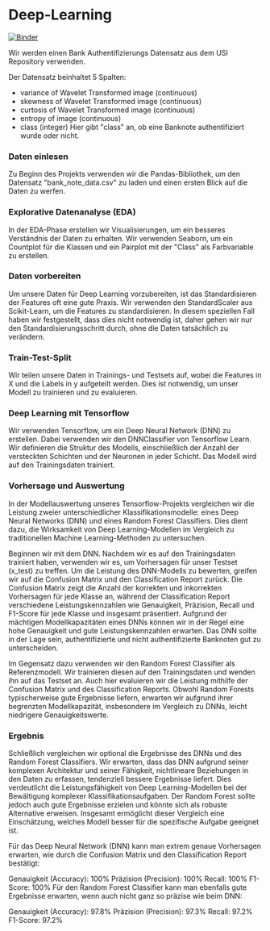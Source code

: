 # Deep-Learning
[![Binder](https://mybinder.org/badge_logo.svg)](https://mybinder.org/v2/gh/beckceline/Deep-Learning/HEAD)

Wir werden einen Bank Authentifizierungs Datensatz aus dem USI Repository verwenden.

Der Datensatz beinhaltet 5 Spalten:

* variance of Wavelet Transformed image (continuous)
* skewness of Wavelet Transformed image (continuous)
* curtosis of Wavelet Transformed image (continuous)
* entropy of image (continuous)
* class (integer)
Hier gibt "class" an, ob eine Banknote authentifiziert wurde oder nicht.

### Daten einlesen
Zu Beginn des Projekts verwenden wir die Pandas-Bibliothek, um den Datensatz "bank_note_data.csv" zu laden und einen ersten Blick auf die Daten zu werfen.

### Explorative Datenanalyse (EDA)
In der EDA-Phase erstellen wir Visualisierungen, um ein besseres Verständnis der Daten zu erhalten. Wir verwenden Seaborn, um ein Countplot für die Klassen und ein Pairplot mit der "Class" als Farbvariable zu erstellen.

### Daten vorbereiten
Um unsere Daten für Deep Learning vorzubereiten, ist das Standardisieren der Features oft eine gute Praxis. Wir verwenden den StandardScaler aus Scikit-Learn, um die Features zu standardisieren. In diesem speziellen Fall haben wir festgestellt, dass dies nicht notwendig ist, daher gehen wir nur den Standardisierungsschritt durch, ohne die Daten tatsächlich zu verändern.

### Train-Test-Split
Wir teilen unsere Daten in Trainings- und Testsets auf, wobei die Features in X und die Labels in y aufgeteilt werden. Dies ist notwendig, um unser Modell zu trainieren und zu evaluieren.

### Deep Learning mit Tensorflow
Wir verwenden Tensorflow, um ein Deep Neural Network (DNN) zu erstellen. Dabei verwenden wir den DNNClassifier von Tensorflow Learn. Wir definieren die Struktur des Modells, einschließlich der Anzahl der versteckten Schichten und der Neuronen in jeder Schicht. Das Modell wird auf den Trainingsdaten trainiert.

### Vorhersage und Auswertung
In der Modellauswertung unseres Tensorflow-Projekts vergleichen wir die Leistung zweier unterschiedlicher Klassifikationsmodelle: eines Deep Neural Networks (DNN) und eines Random Forest Classifiers. Dies dient dazu, die Wirksamkeit von Deep Learning-Modellen im Vergleich zu traditionellen Machine Learning-Methoden zu untersuchen.

Beginnen wir mit dem DNN. Nachdem wir es auf den Trainingsdaten trainiert haben, verwenden wir es, um Vorhersagen für unser Testset (x_test) zu treffen. Um die Leistung des DNN-Modells zu bewerten, greifen wir auf die Confusion Matrix und den Classification Report zurück. Die Confusion Matrix zeigt die Anzahl der korrekten und inkorrekten Vorhersagen für jede Klasse an, während der Classification Report verschiedene Leistungskennzahlen wie Genauigkeit, Präzision, Recall und F1-Score für jede Klasse und insgesamt präsentiert. Aufgrund der mächtigen Modellkapazitäten eines DNNs können wir in der Regel eine hohe Genauigkeit und gute Leistungskennzahlen erwarten. Das DNN sollte in der Lage sein, authentifizierte und nicht authentifizierte Banknoten gut zu unterscheiden.

Im Gegensatz dazu verwenden wir den Random Forest Classifier als Referenzmodell. Wir trainieren diesen auf den Trainingsdaten und wenden ihn auf das Testset an. Auch hier evaluieren wir die Leistung mithilfe der Confusion Matrix und des Classification Reports. Obwohl Random Forests typischerweise gute Ergebnisse liefern, erwarten wir aufgrund ihrer begrenzten Modellkapazität, insbesondere im Vergleich zu DNNs, leicht niedrigere Genauigkeitswerte.

### Ergebnis
Schließlich vergleichen wir optional die Ergebnisse des DNNs und des Random Forest Classifiers. Wir erwarten, dass das DNN aufgrund seiner komplexen Architektur und seiner Fähigkeit, nichtlineare Beziehungen in den Daten zu erfassen, tendenziell bessere Ergebnisse liefert. Dies verdeutlicht die Leistungsfähigkeit von Deep Learning-Modellen bei der Bewältigung komplexer Klassifikationsaufgaben. Der Random Forest sollte jedoch auch gute Ergebnisse erzielen und könnte sich als robuste Alternative erweisen. Insgesamt ermöglicht dieser Vergleich eine Einschätzung, welches Modell besser für die spezifische Aufgabe geeignet ist.

Für das Deep Neural Network (DNN) kann man extrem genaue Vorhersagen erwarten, wie durch die Confusion Matrix und den Classification Report bestätigt:

Genauigkeit (Accuracy): 100%
Präzision (Precision): 100%
Recall: 100%
F1-Score: 100%
Für den Random Forest Classifier kann man ebenfalls gute Ergebnisse erwarten, wenn auch nicht ganz so präzise wie beim DNN:

Genauigkeit (Accuracy): 97.8%
Präzision (Precision): 97.3%
Recall: 97.2%
F1-Score: 97.2%
